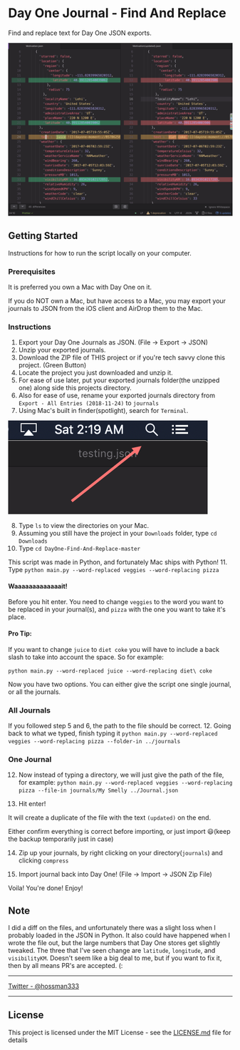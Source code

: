 # Day One Journal - Find And Replace

Find and replace text for Day One JSON exports.

![Demo pic for the script](demo2.png)

## Getting Started

Instructions for how to run the script locally on your computer.

### Prerequisites

It is preferred you own a Mac with Day One on it.

If you do NOT own a Mac, but have access to a Mac, you may export your journals to JSON from the iOS client and AirDrop them to the Mac.

### Instructions

1. Export your Day One Journals as JSON. (File -> Export -> JSON)
2. Unzip your exported journals.
3. Download the ZIP file of THIS project or if you're tech savvy clone this project. (Green Button)
4. Locate the project you just downloaded and unzip it.
5. For ease of use later, put your exported journals folder(the unzipped one) along side this projects directory.
6. Also for ease of use, rename your exported journals directory from `Export - All Entries (2018-11-24)` to `journals`
7. Using Mac's built in finder(spotlight), search for `Terminal`.

![Demo pic for spotlight](demo.png)

8. Type `ls` to view the directories on your Mac.
9. Assuming you still have the project in your `Downloads` folder, type `cd Downloads`
10. Type `cd DayOne-Find-And-Replace-master`

This script was made in Python, and fortunately Mac ships with Python!
11. Type `python main.py --word-replaced veggies --word-replacing pizza`

#### Waaaaaaaaaaaaait!

Before you hit enter. You need to change `veggies` to the word you want to be replaced in your journal(s), and `pizza` with the one you want to take it's place.

#### Pro Tip:
If you want to change `juice` to `diet coke` you will have to include a back slash to take into account the space. So for example:

```
python main.py --word-replaced juice --word-replacing diet\ coke
```

Now you have two options. You can either give the script one single journal, or all the journals.

### All Journals

If you followed step 5 and 6, the path to the file should be correct.
12. Going back to what we typed, finish typing it `python main.py --word-replaced veggies --word-replacing pizza --folder-in ../journals`

### One Journal

12. Now instead of typing a directory, we will just give the path of the file, for example: `python main.py --word-replaced veggies --word-replacing pizza --file-in journals/My Smelly ../Journal.json`

13. Hit enter!

It will create a duplicate of the file with the text `(updated)` on the end.

Either confirm everything is correct before importing, or just import 😃(keep the backup temporarily just in case)

14. Zip up your journals, by right clicking on your directory(`journals`) and clicking `compress`

15. Import journal back into Day One! (File -> Import -> JSON Zip File)

Voila! You're done! Enjoy!

## Note

I did a diff on the files, and unfortunately there was a slight loss when I probably loaded in the JSON in Python. It also could have happened when I wrote the file out, but the large numbers that Day One stores get slightly tweaked. The three that I've seen change are `latitude`, `longitude`, and `visibilityKM`. Doesn't seem like a big deal to me, but if you want to fix it, then by all means PR's are accepted. (:

---

[Twitter - @hossman333](https://twitter.com/hossman333)

---

## License

This project is licensed under the MIT License - see the [LICENSE.md](LICENSE.md) file for details
